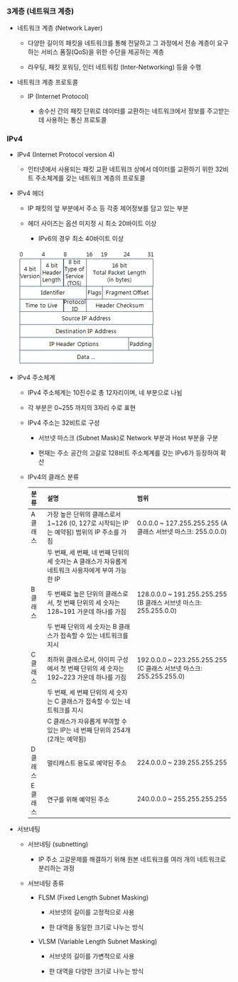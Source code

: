 ### 3계층 (네트워크 계층)

- 네트워크 계층 (Network Layer)
  
  - 다양한 길이의 패킷을 네트워크를 통해 전달하고 그 과정에서 전송 계층이 요구하는 서비스 품질(QoS)을 위한 수단을 제공하는 계층
  
  - 라우팅, 패킷 포워딩, 인터 네트워킹 (Inter-Networking) 등을 수행

- 네트워크 계층 프로토콜
  
  - IP (Internet Protocol)
    
    - 송수신 간의 패킷 단위로 데이터를 교환하는 네트워크에서 정보를 주고받는데 사용하는 통신 프로토콜

### IPv4

- IPv4 (Internet Protocol version 4)
  
  - 인터넷에서 사용되는 패킷 교환 네트워크 상에서 데이터를 교환하기 위한 32비트 주소체계를 갖는 네트워크 계층의 프로토콜

- IPv4 헤더
  
  - IP 패킷의 앞 부분에서 주소 등 각종 제어정보를 담고 있는 부분
  
  - 헤더 사이즈는 옵션 미지정 시 최소 20바이트 이상
    
    - IPv6의 경우 최소 40바이트 이상
  
  ![](image/IPv4_Header.jpg)

- IPv4 주소체계
  
  - IPv4 주소체계는 10진수로 총 12자리이며, 네 부분으로 나뉨
  
  - 각 부분은 0~255 까지의 3자리 수로 표현
  
  - IPv4 주소는 32비트로 구성
    
    - 서브넷 마스크 (Subnet Mask)로 Network 부분과 Host 부분을 구분
    
    - 현재는 주소 공간의 고갈로 128비트 주소체계를 갖는 IPv6가 등장하여 확산
  
  - IPv4의 클래스 분류
    
    | 분류    | 설명                                                          | 범위                                                         |
    | ----- | ----------------------------------------------------------- | ---------------------------------------------------------- |
    | A 클래스 | 가장 높은 단위의 클래스로서 1~126 (0, 127로 시작되는 IP는 예약됨) 범위의 IP 주소를 가짐  | 0.0.0.0 ~ 127.255.255.255 (A 클래스 서브넷 마스크: 255.0.0.0)       |
    |       | 두 번째, 세 번째, 네 번째 단위의 세 숫자는 A 클래스가 자유롭게 네트워크 사용자에게 부여 가능한 IP |                                                            |
    | B 클래스 | 두 번째로 높은 단위의 클래스로서, 첫 번째 단위의 세 숫자는 128~191 가운데 하나를 가짐       | 128.0.0.0 ~ 191.255.255.255 (B 클래스 서브넷 마스크: 255.255.0.0)   |
    |       | 두 번째 단위의 세 숫자는 B 클래스가 접속할 수 있는 네트워크를 지시                     |                                                            |
    | C 클래스 | 최하위 클래스로서, 아이피 구성에서 첫 번째 단위의 세 숫자는 192~223 가운데 하나를 가짐       | 192.0.0.0 ~ 223.255.255.255 (C 클래스 서브넷 마스크: 255.255.255.0) |
    |       | 두 번째, 세 번째 단위의 세 숫자는 C 클래스가 접속할 수 있는 네트워크를 지시               |                                                            |
    |       | C 클래스가 자유롭게 부여할 수 있는 IP는 네 번째 단위의 254개 (2개는 예약됨)            |                                                            |
    | D 클래스 | 멀티캐스트 용도로 예약된 주소                                            | 224.0.0.0 ~ 239.255.255.255                                |
    | E 클래스 | 연구를 위해 예약된 주소                                               | 240.0.0.0 ~ 255.255.255.255                                |

- 서브네팅
  
  - 서브네팅 (subnetting)
    
    - IP 주소 고갈문제를 해결하기 위해 원본 네트워크를 여러 개의 네트워크로 분리하는 과정
  
  - 서브네팅 종류
    
    - FLSM (Fixed Length Subnet Masking)
      
      - 서브넷의 길이를 고정적으로 사용
      
      - 한 대역을 동일한 크기로 나누는 방식
    
    - VLSM (Variable Length Subnet Masking)
      
      - 서브넷의 길이를 가변적으로 사용
      
      - 한 대역을 다양한 크기로 나누는 방식